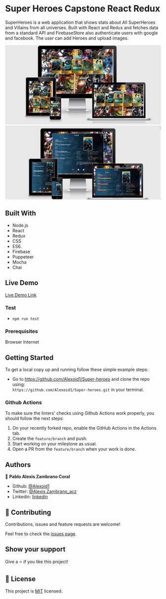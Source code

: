 # Super Heroes Capstone React Redux
SuperHeroes is a web application that shows stats about All SuperHeroes and Villains from all universes. Built with React and Redux and fetches data from a standard API and FirebaseStore also authenticate users with google and facebook. The user can add Heroes and upload images.

![screenshot](./img/home.png)
![screenshot](./img/screen.png)


## Built With

- Node.js
- React
- Redux
- CSS
- ES6.
- Firebase
- Puppeteer
- Mocha
- Chai

## Live Demo
[Live Demo Link](https://heroes-gallery.web.app/#)


### Test
- `npm run test`

### Prerequisites

Browser
Internet

## Getting Started

To get a local copy up and running follow these simple example steps:

- Go to https://github.com/Alexoid1/Super-heroes and clone the repo using: <br>
`https://github.com/Alexoid1/Super-heroes.git` in your terminal.

### Github Actions

To make sure the linters' checks using Github Actions work properly, you should follow the next steps:

1. On your recently forked repo, enable the GitHub Actions in the Actions tab.
2. Create the `feature/branch` and push.
3. Start working on your milestone as usual.
4. Open a PR from the `feature/branch` when your work is done.


## Authors

👤 **Pablo Alexis Zambrano Coral**
- Github: [@Alexoid1](https://github.com/Alexoid1)
- Twitter: [@Alexis Zambrano_acz](https://twitter.com/pablo_acz)
- Linkedin: [linkedin](https://www.linkedin.com/in/alexzambranocoral/)

## 🤝 Contributing

Contributions, issues and feature requests are welcome!

Feel free to check the [issues page](https://github.com/Alexoid1/Super-heroes/issues).

## Show your support

Give a ⭐️ if you like this project!


## 📝 License

This project is [MIT](./LICENSE) licensed.
